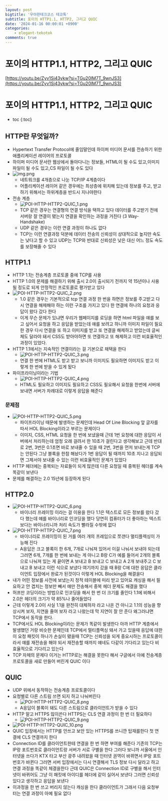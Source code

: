 ```yaml
---
layout: post
bigtitle: '우아한테크코스 테코톡'
subtitle: 포이의 HTTP1.1, HTTP2, 그리고 QUIC
date: '2024-01-16 00:00:01 +0900'
categories:
    - elegant-tekotok
comments: true
---
```


# 포이의 HTTP1.1, HTTP2, 그리고 QUIC
[https://youtu.be/Zyv1Sj43ykw?si=TGu20lM7T_9wnJS3](https://youtu.be/Zyv1Sj43ykw?si=TGu20lM7T_9wnJS3)

# 포이의 HTTP1.1, HTTP2, 그리고 QUIC
* toc
{:toc}

## HTTP란 무엇일까?
+ Hypertext Transfer Protocol에 줄임말인데 하이퍼 미디어 문서를 전송하기 위한 애플리케이션 레이어의 프로토콜
+ 하이퍼 미디어 문서란 웹상에서 돌아다니는 정보들, HTML이 될 수도 있고,이미지 파일이 될 수도 있고,CS 파일이 될 수도 있다
+ ![img.png](img.png)
    + 네트워크를 4개층으로 나눈 TCP/IP 4계층이다
    + 어플리케이션 레이어 같은 경우에는 최상층에 위치해 있는데 정보를 주고, 받고 하기 위해서는 하위계층을 반드시 지나야한다
+ 전송 계층
    + ![POI-HTTP-HTTP2-QUIC_1.png](../../../assets/img/elegant-tekotok/POI-HTTP-HTTP2-QUIC_1.png)
    + TCP 같은 경우는 연결형의 연결 방식을 택하고 있다 데이터를 주고받기 전에 서버랑 잘 연결이 됐는지 연결을 확인하는 과정을 거친다 (3 Way-Handshake)
    + UDP 같은 경우는 이런 연결 과정이 하나도 없다
    + TCP는 이런 연결과정 덕분에 데이터 전송의 신뢰성이 상대적으로 높지만 속도는 낮다고 할 수 있고 UDP는 TCP와 반대로 신뢰성은 낮은 대신 어느 정도 속도를 보장해줄 수 있다

## HTTP1.1
+ HTTP 1.1는 전송계층 프로토콜 중에 TCP를 사용
+ HTTP 1.0의 문제를 해결하기 위해 출시 2.0이 출시되기 전까지 약 15년이나 사용될 정도로 되게 안정적인 프로토콜로 평가받고 있다
+ ![POI-HTTP-HTTP2-QUIC_2.png](../../../assets/img/elegant-tekotok/POI-HTTP-HTTP2-QUIC_2.png)
  + 1.0 같은 경우는 기본적으로 tcp 연결 과정 한 번을 하면은 정보를 주고받고 다시 연결을 해제해야 하는 이런 구조를 가지고 있다 한 연결에 하나의 요청과 응답이 왔다 갔다 한다
  + 이게 무슨 문제가 있냐면 우리가 웹페이지를 로딩을 하면 html 파일을 얘를 보고 싶어서 요청을 하고 응답을 받았는데 얘를 보려고 하니까 이미지 파일이 필요한 경우 다시 연결을 또 하고 이미지를 받고 또 연결을 해제하고 받았는데
    글씨체도 달라야 돼서 CSS도 받아야하면 또 연결하고 또 해제하고 이런 비효율적인 과정이 있었다.
+ HTTP 1.1에서는 지속적인 연결이라는 걸 기본으로 채택을 한다
  + ![POI-HTTP-HTTP2-QUIC_3.png](../../../assets/img/elegant-tekotok/POI-HTTP-HTTP2-QUIC_3.png)
  + 연결 한 번에 HTML도 받고 받고 보니까 이미지도 필요하면 이미지도 받고 이렇게 한 번에 받을 수 있게 됬다
+ 파이프라이닝이라는 기법
  + ![POI-HTTP-HTTP2-QUIC_4.png](../../../assets/img/elegant-tekotok/POI-HTTP-HTTP2-QUIC_4.png)
  + HTML도 필요하고 이미지도 필요하고 CSS도 필요해서 요청을 한번에 서버에 보내면 서버가 차례대로 이렇게 응답을 해준다

### 문제점
+ ![POI-HTTP-HTTP2-QUIC_5.png](../../../assets/img/elegant-tekotok/POI-HTTP-HTTP2-QUIC_5.png)
  + 파이프라이닝 때문에 발생하는 문제인데 Head Of Line Blocking 앞 글자를 따서 HOL Blocking이라고 부르는 문제이다
  + 이미지, CSS, HTML 요청을 한 번에 보냈을때 근데 1번 요청에 대한 응답이 서버에서 처리하는데 엄청 오래 걸려서 한 10초가 걸린다고 생각해보고 근데 반대로 2번, 3번은 0.1초면 바로 보내줄 수 있을 때 2번, 3번을 먼저 보내는게 TCP는 안된다
    그냥 블록을 한참 해놨다가 1번 응답이 될 때까지 10초 지나고 응답되면 그제서야 보내줄 수 있는 이런 비효율적인 문제가 있었다
+ HTTP 헤더에는 중복되는 자료들이 되게 많은데 다른 요청일 때 중복된 헤더를 계속 똑같이 보낸다 
+ 문제를 해결하는 2.0 15년에 등장하게 된다

## HTTP2.0
+ ![POI-HTTP-HTTP2-QUIC_6.png](../../../assets/img/elegant-tekotok/POI-HTTP-HTTP2-QUIC_6.png)
  + 바이너리 프레이밍 이라는 걸 이용을 한다 1.1은 텍스트로 모든 정보를 왔다 갔다 했는데 얘를 바이너리로 인코딩을 했다 당연히 컴퓨터가 더 좋아하는 텍스트보다는 바이너리니까 처리 속도가 빨라질 수밖에 없다
+ ![POI-HTTP-HTTP2-QUIC_7.png](../../../assets/img/elegant-tekotok/POI-HTTP-HTTP2-QUIC_7.png)
  + 바이너리로 프레이밍이 된 거를 여러 개의 프레임으로 쪼갠다 멀티플렉싱이 가능해 진다
  + A응답은 크고 블록이 한 6개, 7개로 나눠져 있어서 이걸 나눠서 보내야 되는데 그러면 6개, 7개를 한 번에 보내는 게 아니고 B랑 C가 예를 들어서 2개의 블록으로 나눠져 있는 게 끝이면
    A 보내고 B 보내고 C 보내고 A 2개 보내주고 C 보내고 B 보내고 이런 식으로 보냈다 여기까지 갔을 때 B랑 C에 대한 응답은 클라이언트 입장에서 완료가 된것이다 이렇게 HOL Blocking을 해결을다
+ 내가 어떤 정보를 사전에 보냈는지 정적 테이블에 미리 받고 있어요 캐싱을 해서 필요하고 안 겹치는 정보만 빼서 얘만 전송해서 중복 헤더 문제도 해결을 했다 
+ 허프만 코딩이라는 방법으로 인코딩을 해서 한 번 더 크기를 줄인다 1.1에 비해서 2.0은 헤더의 크기가 약 85%나 줄어들었다
+ 근데 이렇게 2.0이 사실 1.1을 완전히 대체하자 라고 나온 건 아니고 1.1의 성능을 향상시켜 보자, 지연을 줄여 보자 라고 나왔는데 막 지연이 잘 안 준다 왜그러냐면 TCP에서 동작을 한다.
+ TCP에서도 HOL Blocking이라는 문제가 똑같이 발생한다 아까 HTTP 계층에서 발생했던 거랑 비슷한 문제인데 TCP에서 멀티플랙싱 돼서 가고 있을때 응답에 대한 이 요청 패킷이 하나가 손실이 됐을때
  TCP는 신뢰성을 되게 중요시하는 프로토콜이라서 얘를 재전송을 해야 되서 재전송할 때까지 얘네도 다같이 기다리고 있는다 비효율적으로 기다리고 있는다
+ TCP 자체의 문제다 이거는 HTTP로는 해결을 못한다 해서 구글에서 아예 전송계층 프로토콜을 새로 만들어 버린게 QUIC 이다

## QUIC
+ UDP 위에서 동작하는 전송계층 프로토콜이다
+ 요청별로 다른 스트림 쓰면 되지 하고 나눠버린다
  + ![POI-HTTP-HTTP2-QUIC_8.png](../../../assets/img/elegant-tekotok/POI-HTTP-HTTP2-QUIC_8.png)
  + A응답이 블록이 돼도 다른 스트림으로 클라이언트가 받을 수 있다 
+ HTTP 말고 HTTPS 많이쓴다 HTTPS는 CLS 연결 과정이 한 번 더 필요하다
  + ![POI-HTTP-HTTP2-QUIC_9.png](../../../assets/img/elegant-tekotok/POI-HTTP-HTTP2-QUIC_9.png) 
+ ![POI-HTTP-HTTP2-QUIC_10.png](../../../assets/img/elegant-tekotok/POI-HTTP-HTTP2-QUIC_10.png)
+ QUIC 입장에서는 HTTP를 안쓰고 보안 있는 HTTPS를 쓰니깐 탑재를한다 첫 연결에 CLS 연결까지 한다 
+ Connection ID를 클라이언트한테 연결을 한 번 하면 부여를 해준다 기존의 TCP는 IP랑 포트번호로 클라이언트랑 서버가 서로 구별을 한다
  그러다 보니까 서울에서 인터넷을 쓰다가 KTX 타고 부산 광주 내려왔을 때 인터넷 권역이 바뀌면서 IP랑 포트번호가 바뀐다 그러면 서버 입장에서는 다시 연결해서 TLS 정보 다시 달라고 하고 연결 과정을 똑같이 체결을한다
  근데 QUIC은 Connection ID로 구별을 해서 인터넷이 바뀌어도 그냥 이 패킷에 아이디를 헤더에 같이 실어서 보낸다 그러면 신뢰성있다고 생각하고 응답을 보낸다
+ 이과정을 한 번 쓰고 버리지 않는다 캐싱을 한다 클라이언트가 그래서 다음 요청부터는 연결 과정이 아예 필요 없다

